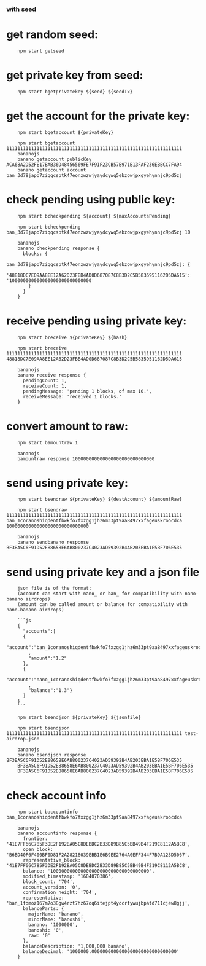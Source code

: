 ### with seed

# get random seed:

        npm start getseed

# get private key from seed:

        npm start bgetprivatekey ${seed} ${seedIx}

# get the account for the private key:

        npm start bgetaccount ${privateKey}

        npm start bgetaccount 1111111111111111111111111111111111111111111111111111111111111111
        bananojs
        banano getaccount publicKey ACA68A2D52FE17BAB36D48456569FE7F91F23CB57B971B13FAF236EBBCC7FA94
        banano getaccount account ban_3d78japo7ziqqcsptk47eonzwzwjyaydcywq5ebzowjpxgyehynnjc9pd5zj

# check pending using public key:

        npm start bcheckpending ${account} ${maxAccountsPending}

        npm start bcheckpending ban_3d78japo7ziqqcsptk47eonzwzwjyaydcywq5ebzowjpxgyehynnjc9pd5zj 10

        bananojs
        banano checkpending response {
          blocks: {
            ban_3d78japo7ziqqcsptk47eonzwzwjyaydcywq5ebzowjpxgyehynnjc9pd5zj: {
              '48818DC7E09AA8EE12A62D23FBB4AD0D687087C8B3D2C5B5835951162D5DA615': '100000000000000000000000000000'
            }
          }
        }

# receive pending using private key:

        npm start breceive ${privateKey} ${hash}

        npm start breceive 1111111111111111111111111111111111111111111111111111111111111111 48818DC7E09AA8EE12A62D23FBB4AD0D687087C8B3D2C5B5835951162D5DA615

        bananojs
        banano receive response {
          pendingCount: 1,
          receiveCount: 1,
          pendingMessage: 'pending 1 blocks, of max 10.',
          receiveMessage: 'received 1 blocks.'
        }

# convert amount to raw:

        npm start bamountraw 1

        bananojs
        bamountraw response 100000000000000000000000000000

# send using private key:

        npm start bsendraw ${privateKey} ${destAccount} ${amountRaw}

        npm start bsendraw 1111111111111111111111111111111111111111111111111111111111111111 ban_1coranoshiqdentfbwkfo7fxzgg1jhz6m33pt9aa8497xxfageuskroocdxa 100000000000000000000000000000

        bananojs
        banano sendbanano response BF3BA5C6F91D52E88658E6AB800237C4023AD59392B4AB203EBA1E5BF706E535

# send using private key and a json file

        json file is of the format:
        (account can start with nano_ or ban_ for compatibility with nano-banano airdrops)
        (amount can be called amount or balance for compatibility with nano-banano airdrops)

        ```js
        {
          "accounts":[
          {
            "account":"ban_1coranoshiqdentfbwkfo7fxzgg1jhz6m33pt9aa8497xxfageuskroocdxa"
            ,
            "amount":"1.2"
          },
          {
            "account":"nano_1coranoshiqdentfbwkfo7fxzgg1jhz6m33pt9aa8497xxfageuskroocdxa"
            ,
            "balance":"1.3"}
          ]
        }
        ```

        npm start bsendjson ${privateKey} ${jsonfile}

        npm start bsendjson 1111111111111111111111111111111111111111111111111111111111111111 test-airdrop.json

        bananojs
        banano bsendjson response BF3BA5C6F91D52E88658E6AB800237C4023AD59392B4AB203EBA1E5BF706E535
        BF3BA5C6F91D52E88658E6AB800237C4023AD59392B4AB203EBA1E5BF706E535
        BF3BA5C6F91D52E88658E6AB800237C4023AD59392B4AB203EBA1E5BF706E535

# check account info

        npm start baccountinfo ban_1coranoshiqdentfbwkfo7fxzgg1jhz6m33pt9aa8497xxfageuskroocdxa

        bananojs
        banano accountinfo response {
          frontier: '41E7FF66C785F3DE2F192BA05C8DEBDC2B33D89B85C5BB49B4F219C8112A5BC8',
          open_block: 'B6BD40F6F400BF0D81F2A28218039EBB1E6B9EE2764A0EFF344F7B9A123D5067',
          representative_block: '41E7FF66C785F3DE2F192BA05C8DEBDC2B33D89B85C5BB49B4F219C8112A5BC8',
          balance: '100000000000000000000000000000000000',
          modified_timestamp: '1604070386',
          block_count: '704',
          account_version: '0',
          confirmation_height: '704',
          representative: 'ban_1fomoz167m7o38gw4rzt7hz67oq6itejpt4yocrfywujbpatd711cjew8gjj',
          balanceParts: {
            majorName: 'banano',
            minorName: 'banoshi',
            banano: '1000000',
            banoshi: '0',
            raw: '0'
          },
          balanceDescription: '1,000,000 banano',
          balanceDecimal: '1000000.0000000000000000000000000000000'
        }
